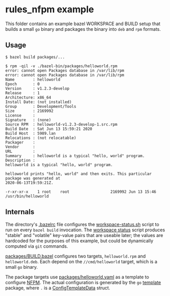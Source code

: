 # rules_nfpm example

This folder contains an example bazel WORKSPACE and BUILD setup that builds a small `go` binary and packages the binary into `deb` and `rpm` formats.

## Usage

```
$ bazel build packages/...

$ rpm -qil -v ./bazel-bin/packages/helloworld.rpm
error: cannot open Packages database in /var/lib/rpm
error: cannot open Packages database in /var/lib/rpm
Name        : helloworld
Epoch       : 0
Version     : v1.2.3-develop
Release     : 1
Architecture: x86_64
Install Date: (not installed)
Group       : Development/Tools
Size        : 2169992
License     :
Signature   : (none)
Source RPM  : helloworld-v1.2.3-develop-1.src.rpm
Build Date  : Sat Jun 13 15:59:21 2020
Build Host  : 5989.lan
Relocations : (not relocatable)
Packager    :
Vendor      :
URL         :
Summary     : helloworld is a typical "hello, world" program.
Description :
helloworld is a typical "hello, world" program.

helloworld prints "hello, world" and then exits. This particular package was generated at
2020-06-13T19:59:21Z.

-r-xr-xr-x    1 root    root                  2169992 Jun 13 15:46 /usr/bin/helloworld
```

## Internals

The directory's [.bazelrc](/example/.bazelrc) file configures the [workspace-status.sh](/example/workspace-status.sh) script to run on every `bazel build` invocation. The [workspace status](https://docs.bazel.build/versions/master/user-manual.html#workspace_status) script produces "stable" and "volatile" key-value pairs that are useable later; the values are hardcoded for the purposes of this example, but could be dynamically computed via `git` commands.

[packages/BUILD.bazel](/example/packages/BUILD.bazel) configures two targets, `helloworld.rpm` and `helloworld.deb`. Each depend on the `//cmd/helloworld` target, which is a small `go` binary.

The package targets use [packages/helloworld.yaml](/example/packages/helloworld.yaml) as a template to configure [NFPM](https://github.com/goreleaser/nfpm/). The actual configuration is generated by the `go` [template](https://golang.org/pkg/text/template/) package, where `.` is a [ConfigTemplateData](https://pkg.go.dev/github.com/ericnorris/rules_nfpm/go/internal/cmd/nfpmwrapper?tab=doc#ConfigTemplateData) struct.
